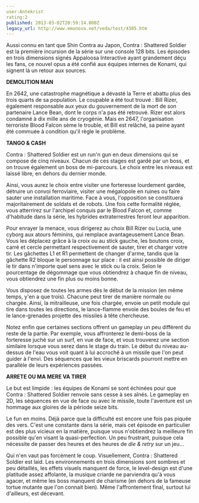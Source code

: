 ```yaml
---
user:Antekrist
rating:2
published: 2013-03-02T20:59:14.000Z
legacy_url: http://www.emunova.net/veda/test/4305.htm
---
```

Aussi connu en tant que Shin Contra au Japon, Contra : Shattered Soldier est la première incursion de la série sur une console 128 bits. Les épisodes en trois dimensions signés Appaloosa Interactive ayant grandement déçu les fans, ce nouvel opus a été confié aux équipes internes de Konami, qui signent là un retour aux sources.  

  

**DEMOLITION MAN**  

En 2642, une catastrophe magnétique a dévasté la Terre et abattu plus des trois quarts de sa population. Le coupable a été tout trouvé : Bill Rizer, également responsable aux yeux du gouvernement de la mort de son partenaire Lance Bean, dont le corps n'a pas été retrouvé. Rizer est alors condamné à dix mille ans de cryogénie. Mais en 2647, l'organisation terroriste Blood Falcon sème le trouble, et Bill est relâché, sa peine ayant été commuée à condition qu'il règle le problème.  

  

**TANGO & CASH**  

Contra : Shattered Soldier est un run'n gun en deux dimensions qui se compose de cinq niveaux. Chacun de ces stages est gardé par un boss, et on trouve également un boss de mi-parcours. Le choix entre les niveaux est laissé libre, en dehors du dernier monde.  

Ainsi, vous aurez le choix entre visiter une forteresse lourdement gardée, détruire un convoi ferroviaire, visiter une mégalopole en ruines ou faire sauter une installation maritime. Face à vous, l'opposition se constituera majoritairement de soldats et de robots. Une fois cette formalité réglée, vous atterrirez sur l'archipel conquis par le Blood Falcon et, comme d'habitude dans la série, les hybrides extraterrestres feront leur apparition.  

Pour enrayer la menace, vous dirigerez au choix Bill Rizer ou Lucia, une cyborg aux atours féminins, qui remplace avantageusement Lance Bean. Vous les déplacez grâce à la croix ou au stick gauche, les boutons croix, carré et cercle permettant respectivement de sauter, tirer et charger votre tir. Les gâchettes L1 et R1 permettent de changer d'arme, tandis que la gâchette R2 bloque le personnage sur place : il est ainsi possible de diriger le tir dans n'importe quel sens avec le stick ou la croix. Selon le pourcentage de dégommage que vous obtiendrez à chaque fin de niveau, vous obtiendrez une fin plus ou moins bonne.  

Vous disposez de toutes les armes dès le début de la mission (en même temps, y'en a que trois). Chacune peut tirer de manière normale ou chargée. Ainsi, la mitrailleuse, une fois chargée, envoie un petit module qui tire dans toutes les directions, le lance-flamme envoie des boules de feu et le lance-grenades projette des missiles à tête chercheuse.  

Notez enfin que certaines sections offrent un gameplay un peu différent du reste de la partie. Par exemple, vous affronterez le demi-boss de la forteresse juché sur un surf, en vue de face, et vous trouverez une section similaire lorsque vous serez dans le stage du train. Le début du niveau au-dessus de l'eau vous voit quant à lui accroché à un missile que l'on peut guider à l'envi. Des séquences que les vieux briscards pourront mettre en parallèle de leurs expériences passées.  

  

**ARRETE OU MA MERE VA TIRER**  

Le but est limpide : les équipes de Konami se sont échinées pour que Contra : Shattered Soldier renvoie sans cesse à ses aînés. Le gameplay en 2D, les séquences en vue de face ou avec le missile, toute l'aventure est un hommage aux gloires de la période seize bits.  

Le fun en moins. Déjà parce que la difficulté est encore une fois pas piquée des vers. C'est une constante dans la série, mais cet épisode en particulier est des plus vicieux en la matière, puisque vous n'obtiendrez la meilleure fin possible qu'en visant la quasi-perfection. Un peu frustrant, puisque cela nécessite de passer des heures et des heures de _die & retry_ sur un jeu...  

Qui n'en vaut pas forcément le coup. Visuellement, Contra : Shattered Soldier est laid. Les environnements en trois dimensions sont sombres et peu détaillés, les effets visuels manquent de force, le level-design est d'une platitude assez affolante, la musique criarde ne parviendra qu'à vous agacer, et même les boss manquent de charisme (en dehors de la fameuse tortue mutante que l'on connait bien). Même l'affrontement final, surtout lui d'ailleurs, est décevant.